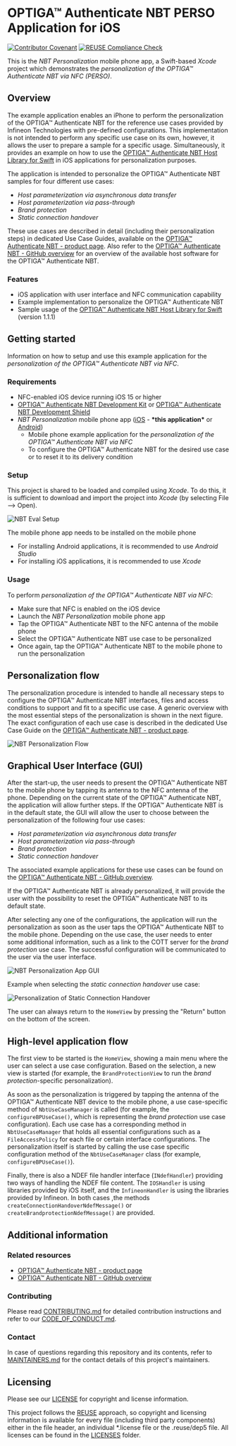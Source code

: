 <!--
SPDX-FileCopyrightText: 2024 Infineon Technologies AG
SPDX-License-Identifier: MIT
-->

# OPTIGA™ Authenticate NBT PERSO Application for iOS

[![Contributor Covenant](https://img.shields.io/badge/Contributor%20Covenant-2.1-4baaaa.svg)](CODE_OF_CONDUCT.md)
[![REUSE Compliance Check](https://github.com/Infineon/optiga-nbt-example-perso-ios/actions/workflows/linting-test.yml/badge.svg?branch=main)](https://github.com/Infineon/optiga-nbt-example-perso-ios/actions/workflows/linting-test.yml)


This is the *NBT Personalization* mobile phone app, a Swift-based *Xcode* project which demonstrates the *personalization of the OPTIGA™ Authenticate NBT via NFC (PERSO)*.

## Overview

The example application enables an iPhone to perform the personalization of the OPTIGA™ Authenticate NBT for the reference use cases provided by Infineon Technologies with pre-defined configurations.
This implementation is not intended to perform any specific use case on its own, however, it allows the user to prepare a sample for a specific usage. Simultaneously, it provides an example on how to use the [OPTIGA™ Authenticate NBT Host Library for Swift](https://github.com/infineon/optiga-nbt-lib-swift) in iOS applications for personalization purposes.

The application is intended to personalize the OPTIGA™ Authenticate NBT samples for four different use cases:

- *Host parameterization via asynchronous data transfer*
- *Host parameterization via pass-through*
- *Brand protection*
- *Static connection handover*

These use cases are described in detail (including their personalization steps) in dedicated Use Case Guides, available on the [OPTIGA™ Authenticate NBT - product page](https://www.infineon.com/OPTIGA-Authenticate-NBT). Also refer to the [OPTIGA™ Authenticate NBT - GitHub overview](https://github.com/Infineon/optiga-nbt) for an overview of the available host software for the OPTIGA™ Authenticate NBT.

### Features

- iOS application with user interface and NFC communication capability
- Example implementation to personalize the OPTIGA™ Authenticate NBT
- Sample usage of the [OPTIGA™ Authenticate NBT Host Library for Swift](https://github.com/infineon/optiga-nbt-lib-swift) (version 1.1.1)

## Getting started

Information on how to setup and use this example application for the *personalization of the OPTIGA™ Authenticate NBT via NFC*.

### Requirements

- NFC-enabled iOS device running iOS 15 or higher
- [OPTIGA™ Authenticate NBT Development Kit](https://www.infineon.com/OPTIGA-Authenticate-NBT-Dev-Kit) or [OPTIGA™ Authenticate NBT Development Shield](https://www.infineon.com/OPTIGA-Authenticate-NBT-Dev-Shield)
- *NBT Personalization* mobile phone app ([iOS](https://github.com/Infineon/optiga-nbt-example-perso-ios) - **\*this application\*** or [Android](https://github.com/Infineon/optiga-nbt-example-perso-android))
  - Mobile phone example application for the *personalization of the OPTIGA™ Authenticate NBT via NFC*
  - To configure the OPTIGA™ Authenticate NBT for the desired use case or to reset it to its delivery condition

### Setup

This project is shared to be loaded and compiled using *Xcode*. To do this, it is sufficient to download and import the project into *Xcode* (by selecting File --> Open).

![NBT Eval Setup](./Docs/Img/nbt_development_kit_nfc_only_operation.png)

The mobile phone app needs to be installed on the mobile phone

- For installing Android applications, it is recommended to use *Android Studio*
- For installing iOS applications, it is recommended to use *Xcode*

### Usage

To perform *personalization of the OPTIGA™ Authenticate NBT via NFC*:

- Make sure that NFC is enabled on the iOS device
- Launch the *NBT Personalization* mobile phone app
- Tap the OPTIGA™ Authenticate NBT to the NFC antenna of the mobile phone
- Select the OPTIGA™ Authenticate NBT use case to be personalized
- Once again, tap the OPTIGA™ Authenticate NBT to the mobile phone to run the personalization

## Personalization flow

The personalization procedure is intended to handle all necessary steps to configure the OPTIGA™ Authenticate NBT interfaces, files and access conditions to support and fit to a specific use case.
A generic overview with the most essential steps of the personalization is shown in the next figure. The exact configuration of each use case is described in the dedicated Use Case Guide on the [OPTIGA™ Authenticate NBT - product page](https://www.infineon.com/OPTIGA-Authenticate-NBT).

![NBT Personalization Flow](./Docs/Img/nbt_flow_perso.png)

## Graphical User Interface (GUI)

After the start-up, the user needs to present the OPTIGA™ Authenticate NBT to the mobile phone by tapping its antenna to the NFC antenna of the phone. Depending on the current state of the OPTIGA™ Authenticate NBT, the application will allow further steps.
If the OPTIGA™ Authenticate NBT is in the default state, the GUI will allow the user to choose between the personalization of the following four use cases:

- *Host parameterization via asynchronous data transfer*
- *Host parameterization via pass-through*
- *Brand protection*
- *Static connection handover*

The associated example applications for these use cases can be found on the [OPTIGA™ Authenticate NBT - GitHub overview](https://github.com/Infineon/optiga-nbt).

If the OPTIGA™ Authenticate NBT is already personalized, it will provide the user with the possibility to reset the OPTIGA™ Authenticate NBT to its default state.

After selecting any one of the configurations, the application will run the personalization as soon as the user taps the OPTIGA™ Authenticate NBT to the mobile phone. Depending on the use case, the user needs to enter some additional information, such as a link to the COTT server for the *brand protection* use case. The successful configuration will be communicated to the user via the user interface.

![NBT Personalization App GUI](./Docs/Img/nbt_gui_ios_perso_1.png)

Example when selecting the *static connection handover* use case:

![Personalization of Static Connection Handover](./Docs/Img/nbt_gui_ios_perso_2.png)

The user can always return to the `HomeView` by pressing the "Return" button on the bottom of the screen.

## High-level application flow

The first view to be started is the `HomeView`, showing a main menu where the user can select a use case configuration. Based on the selection, a new view is started (for example, the `BrandProtectionView` to run the *brand protection*-specific personalization).

As soon as the personalization is triggered by tapping the antenna of the OPTIGA™ Authenticate NBT device to the mobile phone, a use case-specific method of `NbtUseCaseManager` is called (for example, the `configureBPUseCase()`, which is representing the *brand protection* use case configuration). Each use case has a corresponding method in `NbtUseCaseManager` that holds all essential configurations such as a `FileAccessPolicy` for each file or certain interface configurations. The personalization itself is started by calling the use case specific configuration method of the `NbtUseCaseManager` class (for example, `configureBPUseCase()`).

Finally, there is also a NDEF file handler interface (`INdefHandler`) providing two ways of handling the NDEF file content. The `IOSHandler` is using libraries provided by iOS itself, and the `InfineonHandler` is using the libraries provided by Infineon. In both cases ,the methods `createConnectionHandoverNdefMessage()` or `createBrandprotectionNdefMessage()` are provided.

## Additional information

### Related resources

- [OPTIGA™ Authenticate NBT - product page](https://www.infineon.com/OPTIGA-Authenticate-NBT)
- [OPTIGA™ Authenticate NBT - GitHub overview](https://github.com/Infineon/optiga-nbt)

### Contributing

Please read [CONTRIBUTING.md](CONTRIBUTING.md) for detailed contribution instructions and refer to our [CODE_OF_CONDUCT.md](CODE_OF_CONDUCT.md).

### Contact

In case of questions regarding this repository and its contents, refer to [MAINTAINERS.md](MAINTAINERS.md) for the contact details of this project's maintainers.

## Licensing

Please see our [LICENSE](LICENSE) for copyright and license information.

This project follows the [REUSE](https://reuse.software/) approach, so copyright and licensing information is available for every file (including third party components) either in the file header, an individual *.license file or the .reuse/dep5 file. All licenses can be found in the [LICENSES](LICENSES) folder.
